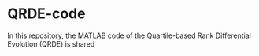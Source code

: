 # QRDE-code
In this repository, the MATLAB code of the Quartile-based Rank Differential Evolution (QRDE) is shared 

